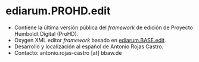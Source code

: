 # ediarum.PROHD.edit

- Contiene la última versión pública del *framework* de edición de Proyecto Humboldt Digital (ProHD).
- Oxygen XML editor *framework* basado en [ediarum.BASE.edit](https://www.ediarum.org/).
- Desarrollo y localización al español de Antonio Rojas Castro.
- Contacto: antonio.rojas-castro [at] bbaw.de

